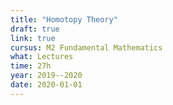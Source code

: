 ```yaml
---
title: "Homotopy Theory"
draft: true
link: true
cursus: M2 Fundamental Mathematics
what: Lectures
time: 27h
year: 2019--2020
date: 2020-01-01
---
```


